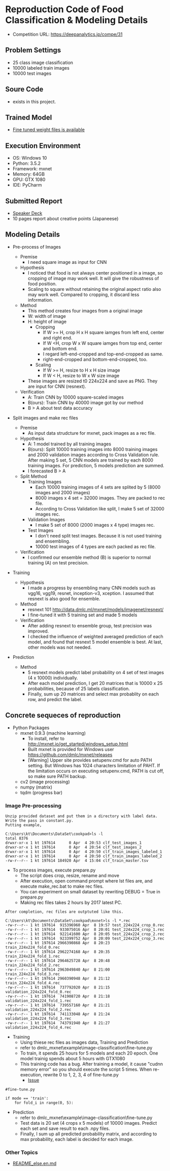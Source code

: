 # Reproduction Code of Food Classification & Modeling Details

* Competition URL: https://deepanalytics.jp/compe/31

## Problem Settings

* 25 class image classification
* 10000 labeled train images
* 10000 test images

## Soure Code

* exists in this project.

## Trained Model

* [Fine tuned weight files is available](https://drive.google.com/drive/folders/0BxkHqJ_0XZ-lb0s3azltRHhNVTg?usp=sharing)

## Execution Environment

* OS: Windows 10
* Python: 3.5.2
* Framework: mxnet
* Memory: 64GB
* GPU: GTX 1080
* IDE: PyCharm

## Submitted Report

* [Speaker Deck](https://speakerdeck.com/peroon/food-image-classification)
* 10 pages report about creative points (Japaneese)

## Modeling Details

* Pre-process of Images
    * Premise
        * I need square image as input for CNN
    * Hypothesis
        * I noticed that food is not always center positioned in a image, so cropping of image may work well. 
        It will give the robustness of food position.
        * Scaling to square without retaining the original aspect ratio also may work well. 
        Compared to cropping, it discard less information. 
    * Method 
        * This method creates four images from a original image
        * W: width of image
        * H: height of image
            * Cropping
                * If W >= H, crop H x H square iamges from left end, center and right end.
                * If W <H, crop W x W square iamges from top end, center and bottom end.
                * I regard left-end-cropped and top-end-cropped as same.
                * right-end-cropped and bottom-end-cropped, too.
            * Scaling
                * If W >= H, resize to H x H size image
                * If W < H, resize to W x W size image
        * These images are resized t0 224x224 and save as PNG. 
        They are input for CNN (resnext).
    * Verification
        * A: Train CNN by 10000 square-scaled images
        * B(ours): Train CNN by 40000 image got by our method
        * B > A about test data accuracy
        
* Split images and make rec files
    * Premise
        * As input data strudcture for mxnet, pack images as a rec file.
    * Hypothesis
        * A: 1 model trained by all training images
        * B(ours): Split 10000 training images into 8000 training images and 2000 validation images according to 
        Cross Validation rule. After making 5 set, 5 CNN models are trained by each 8000 training images.
        For prediction, 5 models prediction are summed.
        * I forecasted B > A
    * Split Method
        * Training Images
            * Each 10000 training images of 4 sets are splited by 5 (8000 images and 2000 images)
            * 8000 images x 4 set = 32000 images. They are packed to rec file.
            * According to Cross Validation like split, I make 5 set of 32000 images rec.
        * Validation Images
            * I make 5 set of 8000 (2000 images x 4 type) images rec.
        * Test Images
            * I don't need split test images. Because it is not used training and ensembling.
            * 10000 test images of 4 types are each packed as rec file.
    * Verification
        * I confirmed our ensemble method (B) is superior to normal training (A) on test precision.
    
* Training
    * Hypothesis
        * I made a progress by ensembling many CNN models such as vgg16, vgg19, resnet, inception-v3, xception. 
        I assumed that resnext is also good for ensemble.
    * Method
        * resnext 101 http://data.dmlc.ml/mxnet/models/imagenet/resnext/
        * I fine-tuned it with 5 training set and made 5 models
    * Verification
        * After adding resnext to ensemble group, test precision was improved.
        * I checked the influence of weighted averaged prediction of each model, and found that
        resnext 5 model ensemble is best. At last, other models was not needed.
    
* Prediction
    * Method
        * 5 resnext models predict label probability on 4 set of test images (4 x 10000) individually. 
        * After each model prediction, I get 20 matrices that is 10000 x 25 probabilities, 
        because of 25 labels classification.
        * Finally, sum up 20 matrices and select max probablity on each row, and predict the label.

## Concrete sequeces of reproduction

* Python Packages
    * mxnet 0.9.3 (machine learning)
        * To install, refer to http://mxnet.io/get_started/windows_setup.html
        * Built mxnet is provided for Windows user https://github.com/dmlc/mxnet/releases
        * [Warning] Upper site provides setupenv.cmd for auto PATH setting. 
        But Windows has 1024 characters limitation of PAHT. If the limitation occurs on executing setupenv.cmd,
        PATH is cut off, so make sure PATH backup.
    * cv2 (image processing)
    * numpy (matrix)
    * tqdm (progress bar)

### Image Pre-processing

```
Unzip provided dataset and put them in a directory with label data. 
Write the pass in constant.py.
Putting example,

C:\Users\kt\Documents\DataSet\cookpad>ls -l
total 8376
drwxr-xr-x 1 kt 197614      0 Apr  4 20:53 clf_test_images_1
drwxr-xr-x 1 kt 197614      0 Apr  4 20:54 clf_test_images_2
drwxr-xr-x 1 kt 197614      0 Apr  4 20:50 clf_train_images_labeled_1
drwxr-xr-x 1 kt 197614      0 Apr  4 20:50 clf_train_images_labeled_2
-rw-r--r-- 1 kt 197614 184920 Apr  4 15:04 clf_train_master.tsv
```
    
* To process images, execute prepare.py
    * The script does crop, resize, rename and move
    * After execution, open command prompt where lst files are, and execute make_rec.bat to make rec files.
    * You can experiment on small dataset by rewriting DEBUG = True in prepare.py
    * Making rec files takes 2 hours by 2017 latest PC.
    
```
After completion, rec files are outptuted like this.

C:\Users\kt\Documents\DataSet\cookpad\mxnet>ls -l *.rec
-rw-r--r-- 1 kt 197614  915396960 Apr  8 19:57 test_224x224_crop_0.rec
-rw-r--r-- 1 kt 197614  933075016 Apr  8 20:01 test_224x224_crop_1.rec
-rw-r--r-- 1 kt 197614  922141600 Apr  8 20:05 test_224x224_crop_2.rec
-rw-r--r-- 1 kt 197614  923399752 Apr  8 20:09 test_224x224_crop_3.rec
-rw-r--r-- 1 kt 197614 2966390868 Apr  8 20:23 train_224x224_fold_0.rec
-rw-r--r-- 1 kt 197614 2962274168 Apr  8 20:35 train_224x224_fold_1.rec
-rw-r--r-- 1 kt 197614 2964625728 Apr  8 20:48 train_224x224_fold_2.rec
-rw-r--r-- 1 kt 197614 2963049840 Apr  8 21:00 train_224x224_fold_3.rec
-rw-r--r-- 1 kt 197614 2960390948 Apr  8 21:12 train_224x224_fold_4.rec
-rw-r--r-- 1 kt 197614  737792020 Apr  8 21:15 validation_224x224_fold_0.rec
-rw-r--r-- 1 kt 197614  741908720 Apr  8 21:18 validation_224x224_fold_1.rec
-rw-r--r-- 1 kt 197614  739557160 Apr  8 21:21 validation_224x224_fold_2.rec
-rw-r--r-- 1 kt 197614  741133048 Apr  8 21:24 validation_224x224_fold_3.rec
-rw-r--r-- 1 kt 197614  743791940 Apr  8 21:27 validation_224x224_fold_4.rec
```
    
* Training
    * Using thiese rec files as images data, Training and Prediction
    * refer to dmlc_mxnet\example\image-classification\fine-tune.py
    * To train, it spends 25 hours for 5 models and each 20 epoch. 
    One model trainig spends about 5 hours with GTX1080 
    * This training code has a bug. 
    After training a model, it cause "cudnn memory error" so you should execute the script 5 times.
    When re-execution, rewrite 0 to 1, 2, 3, 4 of fine-tune.py
        * [Issue](https://github.com/peroon/deepanalytics_food_classification/issues/1)

```
#fine-tune.py 

if mode == 'train':
    for fold_i in range(0, 5):
```

* Prediction
    * refer to dmlc_mxnet\example\image-classification\fine-tune.py
    * Test data is 20 set (4 crops x 5 models) of 10000 images. Predict each set and 
    save result to each .npy files.
    * Finally, I sum up all predicted probability matrix, and according to max probability, 
    each label is decided for each image.

### Other Topics

* [README_else.en.md](./README_else.en.md)